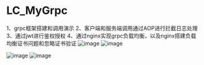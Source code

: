 # LC_MyGrpc
1、grpc框架搭建和调用演示 2、客户端和服务端调用通过AOP进行拦截日志处理 3、通过jwt进行鉴权授权 4、通过nginx实现grpc负载均衡，以及nginx搭建负载均衡证书问题和忽略证书验证
![image](https://user-images.githubusercontent.com/26539681/120272419-a82dc700-c2df-11eb-93e4-92f321b1c953.png)
![image](https://user-images.githubusercontent.com/26539681/120272624-ff339c00-c2df-11eb-91e2-0ce8d07cc47a.png)

![image](https://user-images.githubusercontent.com/26539681/120270858-cf36c980-c2dc-11eb-808f-6f25d49a316b.png)
![image](https://user-images.githubusercontent.com/26539681/120271030-1de46380-c2dd-11eb-8507-6d60c70422da.png)

